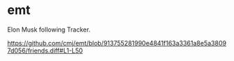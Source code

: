 # emt
Elon Musk following Tracker.

https://github.com/cmj/emt/blob/913755281990e4841f163a3361a8e5a38097d056/friends.diff#L1-L50
